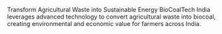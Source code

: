 
Transform Agricultural Waste into Sustainable Energy
BioCoalTech India leverages advanced technology to convert agricultural waste into biocoal, creating environmental and economic value for farmers across India.
